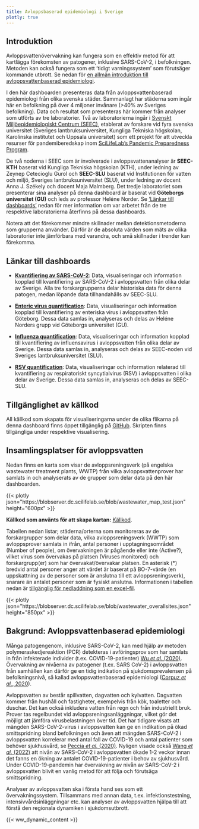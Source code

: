 ```yaml
---
title: Avloppsbaserad epidemiologi i Sverige
plotly: true
---
```


## Introduktion

Avloppsvattenövervakning kan fungera som en effektiv metod för att kartlägga förekomsten av patogener, inklusive SARS-CoV-2, i befolkningen. Metoden kan också fungera som ett ’tidigt varningssystem’ som förutsäger kommande utbrott. Se nedan för [en allmän introduktion till avloppsvattenbaserad epidemiologi](#bakgrund-avloppsvattenbaserad-epidemiologi).

I den här dashboarden presenteras data från avloppsvattenbaserad epidemiologi från olika svenska städer. Sammanlagt har städerna som ingår här en befolkning på över 4 miljoner invånare (>40% av Sveriges befolkning). Data och resultat som presenteras här kommer från analyser som utförts av tre laboratorier. Två av laboratorierna ingår i [Svenskt Miljöepidemiologiskt Centrum (SEEC)](https://www.scilifelab.se/pandemic-response/pandemic-laboratory-preparedness/swedish-environmental-epidemiology-center-seec/), etablerat av forskare vid fyra svenska universitet (Sveriges lantbruksuniversitet, Kungliga Tekniska högskolan, Karolinska institutet och Uppsala universitet) som ett projekt för att utveckla resurser för pandemiberedskap inom [SciLifeLab’s Pandemic Preparedness Program](https://www.scilifelab.se/pandemic-response). 

De två noderna i SEEC som är involverade i avloppsvattenanalyser är **SEEC-KTH** baserat vid Kungliga Tekniska högskolan (KTH), under ledning av Zeynep Cetecioglu Gurol och **SEEC-SLU** baserat vid Institutionen för vatten och miljö, Sveriges lantbruksuniversitet (SLU), under ledning av docent Anna J. Székely och docent Maja Malmberg. Det tredje laboratoriet som presenterar sina analyser på denna dashboard är baserat vid **Göteborgs universitet (GU)** och leds av professor Heléne Norder. Se [‘Länkar till dashboards’](#länkar-till-dashboards) nedan för mer information om var arbetet från de tre respektive laboratorierna återfinns på dessa dashboards.

Notera att det förekommer mindre skillnader mellan detektionsmetoderna som grupperna använder. Därför är de absoluta värden som mäts av olika laboratorier inte jämförbara med varandra, och små skillnader i trender kan förekomma.

## Länkar till dashboards

- [**Kvantifiering av SARS-CoV-2**](/dashboards/covid_quantification/): Data, visualiseringar och information kopplad till kvantifiering av SARS-CoV-2 i avloppsvatten från olika delar av Sverige. Alla tre forskargrupperna delar historiska data för denna patogen, medan löpande data tillhandahålls av SEEC-SLU.

- [**Enteric virus quantification**](/dashboards/enteric_quantification/): Data, visualiseringar och information kopplad till kvantifiering av enteriska virus i avloppsvatten från Göteborg. Dessa data samlas in, analyseras och delas av Heléne Norders grupp vid Göteborgs universitet (GU).

- [**Influenza quantification**](/dashboards/influenza_quantification/): Data, visualiseringar och information kopplad till kvantifiering av influensavirus i avloppsvatten från olika delar av Sverige. Dessa data samlas in, analyseras och delas av SEEC-noden vid Sveriges lantbruksuniversitet (SLU).

- [**RSV quantification**](/dashboards/wastewater_rsv/): Data, visualiseringar och information relaterad till kvantifiering av respiratoriskt syncytialvirus (RSV) i avloppsvatten i olika delar av Sverige. Dessa data samlas in, analyseras och delas av SEEC-SLU.

## Tillgänglighet av källkod

All källkod som skapats för visualiseringarna under de olika flikarna på denna dashboard finns öppet tillgänglig på [GitHub](https://github.com/ScilifelabDataCentre/pathogens-portal-visualisations/tree/main/wastewater). Skripten finns tillgängliga under respektive visualisering.

## Insamlingsplatser för avloppsvatten

Nedan finns en karta som visar de avloppsreningsverk (på engelska wastewater treatment plants, WWTP) från vilka avloppsvattenprover har samlats in och analyserats av de grupper som delar data på den här dashboarden.

<div class="plot_wrapper mb-3">
  <div class="table-responsive">{{< plotly json="https://blobserver.dc.scilifelab.se/blob/wastewater_map_test.json" height="600px" >}}</div>
</div>

**Källkod som använts för att skapa kartan:** [Källkod](https://github.com/ScilifelabDataCentre/pathogens-portal-visualisations/blob/main/wastewater/interactive_wastewater_map.py).

Tabellen nedan listar; städerna/orterna som monitoreras av de forskargrupper som delar data, vilka avloppsreningsverk (WWTP) som avloppsprover samlats in ifrån, antal personer i upptagningsområdet (Number of people), om övervakningen är pågående eller inte (Active?), vilket virus som övervakas på platsen (Viruses monitored) och forskargrupp(er) som har övervakat/övervakar platsen. En asterisk (*) bredvid antal personer anger att värdet är baserat på BO-7-värde (en uppskattning av de personer som är anslutna till ett avloppsreningsverk), snarare än antalet personer som är fysiskt anslutna. Informationen i tabellen nedan är [tillgänglig för nedladdning som en excel-fil](https://blobserver.dc.scilifelab.se/blob/overall_ww_collection_sites.xlsx).

  <div class="plot_wrapper mb-3">
  <div class="table-responsive">{{< plotly json="https://blobserver.dc.scilifelab.se/blob/wastewater_overallsites.json" height="850px" >}}</div>
</div>

## Bakgrund: Avloppsvattenbaserad epidemiologi

Många patogengenom, inklusive SARS-CoV-2, kan med hjälp av metoden polymeraskedjereaktion (PCR) detekteras i avföringsprov som har samlats in från infekterade individer (t.ex. COVID-19-patienter) [Wu _et al_. (2020)](<https://doi.org/10.1016/S2468-1253(20)30083-2>). Övervakning av nivåerna av patogener (t.ex. SARS CoV-2) i avloppsvatten från samhällen kan därför ge en tidig indikation på sjukdomsprevalensen på befolkningsnivå, så kallad avloppsvattenbaserad epidemiologi ([Corpuz _et al._, 2020](https://doi.org/10.1016/j.scitotenv.2020.140910)).

Avloppsvatten av består spillvatten, dagvatten och kylvatten. Dagvatten kommer från hushåll och fastigheter, exempelvis från kök, toaletter och duschar. Det kan också inkludera vatten från regn och från industriellt bruk. Prover tas regelbundet vid avloppsreningsanläggningar, vilket gör det möjligt att jämföra virusbelastningen över tid. Det har tidigare visats att mängden SARS-CoV-2-virus i avloppsvatten kan ge en indikation på ökad smittspridning bland befolkningen och även att mängden SARS-CoV-2 i avloppsvatten korrelerar med antal fall av COVID-19 och antal patienter som behöver sjukhusvård, se [Peccia _et al._ (2020)](https://doi.org/10.1038/s41587-020-0684-z). Nyligen visade också [Wang _et al._ (2022)](https://pubmed.ncbi.nlm.nih.gov/36035197/) att nivån av SARS-CoV-2 i avloppsvatten ökade 1-2 veckor innan det fanns en ökning av antalet COVID-19-patienter i behov av sjukhusvård. Under COVID-19-pandemin har övervakning av nivån av SARS-CoV-2 i avloppsvatten blivit en vanlig metod för att följa och förutsäga smittspridning.

Analyser av avloppsvatten ska i första hand ses som ett övervakningssystem. Tillsammans med annan data, t.ex. infektionstestning, intensivvårdsinläggningar etc. kan analyser av avloppsvatten hjälpa till att förstå den regionala dynamiken i sjukdomsutbrott.

{{< ww_dynamic_content >}}
